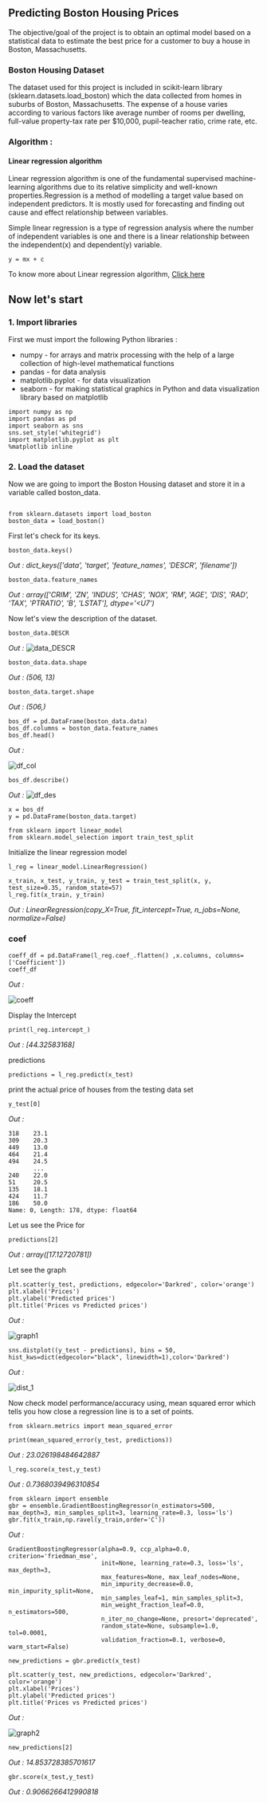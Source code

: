 ## Predicting Boston Housing Prices


The objective/goal of the project is to obtain an optimal model based on a statistical data to estimate the best price for a customer to buy a house in Boston, Massachusetts. 

### Boston Housing Dataset 
The dataset used for this project is included in scikit-learn library (sklearn.datasets.load_boston) which the data collected from homes in suburbs of Boston, Massachusetts. The expense of a house varies according to various factors like average number of rooms per dwelling, full-value property-tax rate per $10,000,  pupil-teacher ratio, crime rate, etc.

### Algorithm : 
#### Linear regression algorithm
Linear regression algorithm is one of the fundamental supervised machine-learning algorithms due to its relative simplicity and well-known properties.Regression is a method of modelling a target value based on independent predictors. It is mostly used for forecasting and finding out cause and effect relationship between variables.

Simple linear regression is a type of regression analysis where the number of independent variables is one and there is a linear relationship between the independent(x) and dependent(y) variable.
```
y = mx + c
```

To know more about Linear regression algorithm, [Click here](https://towardsdatascience.com/introduction-to-machine-learning-algorithms-linear-regression-14c4e325882a)


## Now let's start 

### 1. Import libraries 
First we must import the following Python libraries :

* numpy - for arrays and matrix processing with the help of a large collection of high-level mathematical functions
* pandas - for data analysis
* matplotlib.pyplot - for data visualization
* seaborn - for making statistical graphics in Python and data visualization library based on matplotlib

```python3
import numpy as np 
import pandas as pd 
import seaborn as sns
sns.set_style('whitegrid')
import matplotlib.pyplot as plt
%matplotlib inline

```
### 2. Load the dataset
Now we are going to import the Boston Housing dataset and store it in a variable called boston_data.
```python3

from sklearn.datasets import load_boston
boston_data = load_boston()
```
First let's check for its keys.
```python3
boston_data.keys()
```
*Out : dict_keys(['data', 'target', 'feature_names', 'DESCR', 'filename'])*

```python3
boston_data.feature_names
```
*Out  : array(['CRIM', 'ZN', 'INDUS', 'CHAS', 'NOX', 'RM', 'AGE', 'DIS', 'RAD', 'TAX', 'PTRATIO', 'B', 'LSTAT'], dtype='<U7')*

Now let's view the description of the dataset.
```python3
boston_data.DESCR
```
*Out  :*
![data_DESCR](https://github.com/marlonfernandes19/Predicting-Boston-Housing-Prices/blob/master/res/boston_data.DESCR.png)

```python3
boston_data.data.shape
```
*Out  : (506, 13)*
```python3
boston_data.target.shape
```
*Out  : (506,)*

```python3
bos_df = pd.DataFrame(boston_data.data)
bos_df.columns = boston_data.feature_names
bos_df.head()
```
*Out  :*

![df_col](https://github.com/marlonfernandes19/Predicting-Boston-Housing-Prices/blob/master/res/df_column.png)


```python3
bos_df.describe()
```
*Out  :*
![df_des](https://github.com/marlonfernandes19/Predicting-Boston-Housing-Prices/blob/master/res/df_describe.png)

```python3
x = bos_df
y = pd.DataFrame(boston_data.target)
```

```python3
from sklearn import linear_model
from sklearn.model_selection import train_test_split
```
Initialize the linear regression model
```python3
l_reg = linear_model.LinearRegression()
```

```python3
x_train, x_test, y_train, y_test = train_test_split(x, y, test_size=0.35, random_state=57)
l_reg.fit(x_train, y_train)
```

*Out  : LinearRegression(copy_X=True, fit_intercept=True, n_jobs=None, normalize=False)*


### coef

```python3
coeff_df = pd.DataFrame(l_reg.coef_.flatten() ,x.columns, columns=['Coefficient'])
coeff_df
```
*Out :*

![coeff](https://github.com/marlonfernandes19/Predicting-Boston-Housing-Prices/blob/master/res/coef.png)

Display the Intercept
```python3
print(l_reg.intercept_)
```
*Out  : [44.32583168]*


predictions
```python3
predictions = l_reg.predict(x_test)
```

print the actual price of houses from the testing data set
```python3
y_test[0]
```
*Out  :*
```
318    23.1
309    20.3
449    13.0
464    21.4
494    24.5
       ... 
240    22.0
51     20.5
135    18.1
424    11.7
186    50.0
Name: 0, Length: 178, dtype: float64
```

Let us see the Price for
```python3
predictions[2]
```
*Out  : array([17.12720781])*

Let see the graph
```python3
plt.scatter(y_test, predictions, edgecolor='Darkred', color='orange')
plt.xlabel('Prices')
plt.ylabel('Predicted prices')
plt.title('Prices vs Predicted prices')

```
*Out :*

![graph1](https://github.com/marlonfernandes19/Predicting-Boston-Housing-Prices/blob/master/res/graph1.png)

```
sns.distplot((y_test - predictions), bins = 50, hist_kws=dict(edgecolor="black", linewidth=1),color='Darkred')
```
*Out :*

![dist_1](https://github.com/marlonfernandes19/Predicting-Boston-Housing-Prices/blob/master/res/dist_1.png)

Now check model performance/accuracy using,
 mean squared error which tells you how close a regression line is to a set of points.
```python3
from sklearn.metrics import mean_squared_error

print(mean_squared_error(y_test, predictions))
```
*Out  : 23.026198484642887*

```python3
l_reg.score(x_test,y_test)
```
*Out  : 0.7368039496310854*

```python3
from sklearn import ensemble
gbr = ensemble.GradientBoostingRegressor(n_estimators=500, max_depth=3, min_samples_split=3, learning_rate=0.3, loss='ls')
gbr.fit(x_train,np.ravel(y_train,order='C'))
```

*Out :*
```
GradientBoostingRegressor(alpha=0.9, ccp_alpha=0.0, criterion='friedman_mse',
                          init=None, learning_rate=0.3, loss='ls', max_depth=3,
                          max_features=None, max_leaf_nodes=None,
                          min_impurity_decrease=0.0, min_impurity_split=None,
                          min_samples_leaf=1, min_samples_split=3,
                          min_weight_fraction_leaf=0.0, n_estimators=500,
                          n_iter_no_change=None, presort='deprecated',
                          random_state=None, subsample=1.0, tol=0.0001,
                          validation_fraction=0.1, verbose=0, warm_start=False)
```
```python3
new_predictions = gbr.predict(x_test)
```

```python3
plt.scatter(y_test, new_predictions, edgecolor='Darkred', color='orange')
plt.xlabel('Prices')
plt.ylabel('Predicted prices')
plt.title('Prices vs Predicted prices')
```
*Out  :*

![graph2](https://github.com/marlonfernandes19/Predicting-Boston-Housing-Prices/blob/master/res/graph2.png)

```python3
new_predictions[2]
```
*Out : 14.853728385701617*
```python3
gbr.score(x_test,y_test)
```
*Out :  0.9066266412990818*


